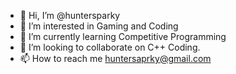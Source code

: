 - 👋 Hi, I’m @huntersparky
- 👀 I’m interested in Gaming and Coding
- 🌱 I’m currently learning Competitive Programming
- 💞️ I’m looking to collaborate on C++ Coding.
- 📫 How to reach me huntersaprky@gmail.com

<!---
huntersparky/huntersparky is a ✨ special ✨ repository because its `README.md` (this file) appears on your GitHub profile.
You can click the Preview link to take a look at your changes.
--->
